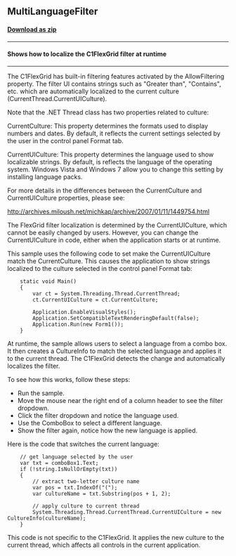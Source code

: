 ## MultiLanguageFilter
#### [Download as zip](http://ya.ru)
____
#### Shows how to localize the C1FlexGrid filter at runtime
____
The C1FlexGrid has built-in filtering features activated by the AllowFiltering property. The filter UI contains strings such as "Greater than", "Contains", etc. which are automatically localized to the current culture (CurrentThread.CurrentUICulture). 

Note that the .NET Thread class has two properties related to culture: 

CurrentCulture: This property determines the formats used to display numbers and dates. By default, it reflects the current settings selected by the user in the control panel Format tab. 

CurrentUICulture: This property determines the language used to show localizable strings. By default, is reflects the language of the operating system. Windows Vista and Windows 7 allow you to change this setting by installing language packs. 

For more details in the differences between the CurrentCulture and CurrentUICulture properties, please see: 

http://archives.miloush.net/michkap/archive/2007/01/11/1449754.html

The FlexGrid filter localization is determined by the CurrentUICulture, which cannot be easily changed by users. However, you can change the CurrentUICulture in code, either when the application starts or at runtime. 

This sample uses the following code to set make the CurrentUICulture match the CurrentCulture. This causes the application to show strings localized to the culture selected in the control panel Format tab: 

```
    static void Main()
    {
        var ct = System.Threading.Thread.CurrentThread;
        ct.CurrentUICulture = ct.CurrentCulture;

        Application.EnableVisualStyles();
        Application.SetCompatibleTextRenderingDefault(false);
        Application.Run(new Form1());
    }
```

At runtime, the sample allows users to select a language from a combo box. It then creates a CultureInfo to match the selected language and applies it to the current thread. The C1FlexGrid detects the change and automatically localizes the filter. 

To see how this works, follow these steps: 

- Run the sample.
- Move the mouse near the right end of a column header to see the filter dropdown.
- Click the filter dropdown and notice the language used.
- Use the ComboBox to select a different language.
- Show the filter again, notice how the new language is applied.


Here is the code that switches the current language: 

```
	// get language selected by the user
    var txt = comboBox1.Text;
    if (!string.IsNullOrEmpty(txt))
    {
		// extract two-letter culture name
        var pos = txt.IndexOf("(");
        var cultureName = txt.Substring(pos + 1, 2);

        // apply culture to current thread
        System.Threading.Thread.CurrentThread.CurrentUICulture = new CultureInfo(cultureName);
	}
```

This code is not specific to the C1FlexGrid. It applies the new culture to the current thread, which affects all controls in the current application. 





